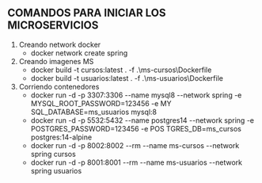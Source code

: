## COMANDOS PARA INICIAR LOS MICROSERVICIOS

1. Creando network docker
    * docker network create spring
2. Creando imagenes MS
    * docker build -t cursos:latest . -f .\ms-cursos\Dockerfile
    * docker build -t usuarios:latest . -f .\ms-usuarios\Dockerfile
3. Corriendo contenedores
    * docker run -d -p 3307:3306 --name mysql8 --network spring -e MYSQL_ROOT_PASSWORD=123456 -e MY
      SQL_DATABASE=ms_usuarios mysql:8
    * docker run -d -p 5532:5432 --name postgres14 --network spring -e POSTGRES_PASSWORD=123456 -e POS
       TGRES_DB=ms_cursos postgres:14-alpine
    * docker run -d -p 8002:8002 --rm --name ms-cursos --network spring cursos
    * docker run -d -p 8001:8001 --rm --name ms-usuarios --network spring usuarios